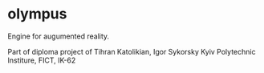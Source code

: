 # olympus
Engine for augumented reality.

Part of diploma project of Tihran Katolikian,
Igor Sykorsky Kyiv Polytechnic Institure, FICT, IK-62
